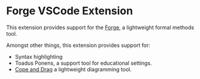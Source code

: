 # Forge VSCode Extension

This extension provides support for the [Forge](https://forge-fm.org/),
a lightweight formal methods tool.


Amongst other things, this extension provides support for:
- Syntax highlighting
- Toadus Ponens, a support tool for educational settings.
- [Cope and Drag](https://github.com/sidprasad/copeanddrag) a lightweight
diagramming tool.

